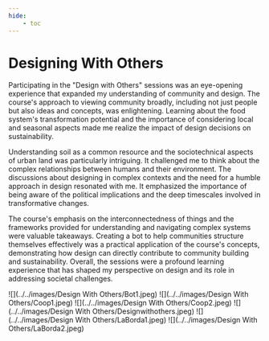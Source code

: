 ```yaml
---
hide:
    - toc
---
```



# Designing With Others


Participating in the "Design with Others" sessions was an eye-opening experience that expanded my understanding of community and design. The course's approach to viewing community broadly, including not just people but also ideas and concepts, was enlightening. Learning about the food system's transformation potential and the importance of considering local and seasonal aspects made me realize the impact of design decisions on sustainability.

Understanding soil as a common resource and the sociotechnical aspects of urban land was particularly intriguing. It challenged me to think about the complex relationships between humans and their environment. The discussions about designing in complex contexts and the need for a humble approach in design resonated with me. It emphasized the importance of being aware of the political implications and the deep timescales involved in transformative changes.

The course's emphasis on the interconnectedness of things and the frameworks provided for understanding and navigating complex systems were valuable takeaways. Creating a bot to help communities structure themselves effectively was a practical application of the course's concepts, demonstrating how design can directly contribute to community building and sustainability. Overall, the sessions were a profound learning experience that has shaped my perspective on design and its role in addressing societal challenges.



![](../../images/Design With Others/Bot1.jpeg)
![](../../images/Design With Others/Coop1.jpeg)
![](../../images/Design With Others/Coop2.jpeg)
![](../../images/Design With Others/Designwithothers.jpeg)
![](../../images/Design With Others/LaBorda1.jpeg)
![](../../images/Design With Others/LaBorda2.jpeg)